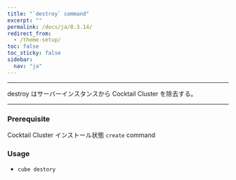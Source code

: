 ```yaml
---
title: "`destroy` command"
excerpt: ""
permalink: /docs/ja/8.3.14/
redirect_from:
  - /theme-setup/
toc: false
toc_sticky: false
sidebar:
  nav: "ja"
---
```


---
destroy はサーバーインスタンスから Cocktail Cluster を除去する。 

---

### Prerequisite
Cocktail Cluster インストール状態
`create` command 


### Usage

* `cube destory`
